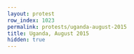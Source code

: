```yaml
---
layout: protest
row_index: 1023
permalink: protests/uganda-august-2015
title: Uganda, August 2015
hidden: true
---
```

